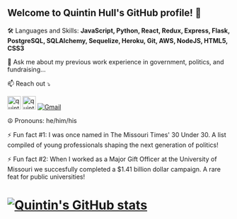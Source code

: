 ## Welcome to Quintin Hull's GitHub profile! 👋

🛠 Languages and Skills: **JavaScript, Python, React, Redux, Express, Flask, PostgreSQL, SQLAlchemy, Sequelize, Heroku, Git, AWS, NodeJS, HTML5, CSS3** 

💬 Ask me about my previous work experience in government, politics, and fundraising...

📫 Reach out ⤵️

[<img alt="quintinhull.site" height="30px" src="https://www.flaticon.com/svg/static/icons/svg/2996/2996826.svg" />][website] [<img alt="quintinhull | LinkedIn" height="30px" src="https://www.flaticon.com/svg/static/icons/svg/725/725337.svg"/>][linkedin] [![Gmail](https://img.shields.io/badge/-gmail-%23D14836?style=for-the-badge&logo=Gmail&logoColor=white)](mailto:quintinhull92@gmail.com)

☮️ Pronouns: he/him/his

[website]: https://quintinhull.github.io/#
[linkedin]: https://www.linkedin.com/in/quintinhull92/

⚡ Fun fact #1: I was once named in The Missouri Times' 30 Under 30. A list compiled of young professionals shaping the next generation of politics!

⚡ Fun fact #2: When I worked as a Major Gift Officer at the University of Missouri we succesfully completed a $1.41 billion dollar campaign. A rare feat for public universities!

# [![Quintin's GitHub stats](https://github-readme-stats.vercel.app/api?username=quintinhull)](https://github.com/quintinhull/github-readme-stats)


